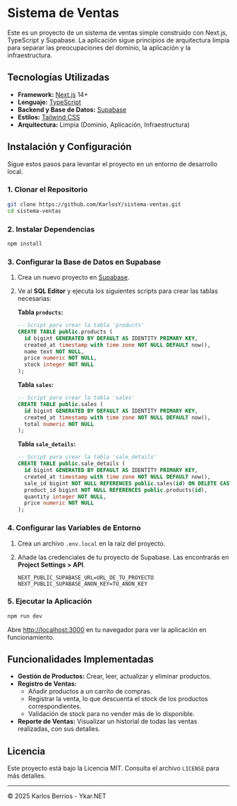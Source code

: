 # Sistema de Ventas

Este es un proyecto de un sistema de ventas simple construido con Next.js, TypeScript y Supabase. La aplicación sigue principios de arquitectura limpia para separar las preocupaciones del dominio, la aplicación y la infraestructura.

## Tecnologías Utilizadas

- **Framework:** [Next.js](https://nextjs.org) 14+
- **Lenguaje:** [TypeScript](https://www.typescriptlang.org)
- **Backend y Base de Datos:** [Supabase](https://supabase.io)
- **Estilos:** [Tailwind CSS](https://tailwindcss.com)
- **Arquitectura:** Limpia (Dominio, Aplicación, Infraestructura)

## Instalación y Configuración

Sigue estos pasos para levantar el proyecto en un entorno de desarrollo local.

### 1. Clonar el Repositorio

```bash
git clone https://github.com/KarlosY/sistema-ventas.git
cd sistema-ventas
```

### 2. Instalar Dependencias

```bash
npm install
```

### 3. Configurar la Base de Datos en Supabase

1.  Crea un nuevo proyecto en [Supabase](https://supabase.io).
2.  Ve al **SQL Editor** y ejecuta los siguientes scripts para crear las tablas necesarias:

    **Tabla `products`:**
    ```sql
    -- Script para crear la tabla 'products'
    CREATE TABLE public.products (
      id bigint GENERATED BY DEFAULT AS IDENTITY PRIMARY KEY,
      created_at timestamp with time zone NOT NULL DEFAULT now(),
      name text NOT NULL,
      price numeric NOT NULL,
      stock integer NOT NULL
    );
    ```

    **Tabla `sales`:**
    ```sql
    -- Script para crear la tabla 'sales'
    CREATE TABLE public.sales (
      id bigint GENERATED BY DEFAULT AS IDENTITY PRIMARY KEY,
      created_at timestamp with time zone NOT NULL DEFAULT now(),
      total numeric NOT NULL
    );
    ```

    **Tabla `sale_details`:**
    ```sql
    -- Script para crear la tabla 'sale_details'
    CREATE TABLE public.sale_details (
      id bigint GENERATED BY DEFAULT AS IDENTITY PRIMARY KEY,
      created_at timestamp with time zone NOT NULL DEFAULT now(),
      sale_id bigint NOT NULL REFERENCES public.sales(id) ON DELETE CASCADE,
      product_id bigint NOT NULL REFERENCES public.products(id),
      quantity integer NOT NULL,
      price numeric NOT NULL
    );
    ```

### 4. Configurar las Variables de Entorno

1.  Crea un archivo `.env.local` en la raíz del proyecto.
2.  Añade las credenciales de tu proyecto de Supabase. Las encontrarás en **Project Settings > API**.

    ```env
    NEXT_PUBLIC_SUPABASE_URL=URL_DE_TU_PROYECTO
    NEXT_PUBLIC_SUPABASE_ANON_KEY=TU_ANON_KEY
    ```

### 5. Ejecutar la Aplicación

```bash
npm run dev
```

Abre [http://localhost:3000](http://localhost:3000) en tu navegador para ver la aplicación en funcionamiento.

## Funcionalidades Implementadas

- **Gestión de Productos:** Crear, leer, actualizar y eliminar productos.
- **Registro de Ventas:**
  - Añadir productos a un carrito de compras.
  - Registrar la venta, lo que descuenta el stock de los productos correspondientes.
  - Validación de stock para no vender más de lo disponible.
- **Reporte de Ventas:** Visualizar un historial de todas las ventas realizadas, con sus detalles.

## Licencia

Este proyecto está bajo la Licencia MIT. Consulta el archivo `LICENSE` para más detalles.

---

© 2025 Karlos Berrios - Ykar.NET
